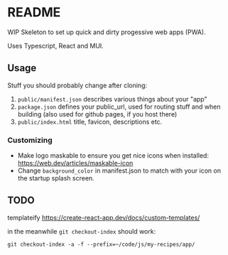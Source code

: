 # README

WIP Skeleton to set up quick and dirty progessive web apps (PWA).

Uses Typescript, React and MUI.

## Usage

Stuff you should probably change after cloning:

1. `public/manifest.json` describes various things about your "app"
2. `package.json` defines your public_url, used for routing stuff and when building (also used for github pages, if you host there)
3. `public/index.html` title, favicon, descriptions etc.

### Customizing

* Make logo maskable to ensure you get nice icons when installed: https://web.dev/articles/maskable-icon
* Change `background_color` in manifest.json to match with your icon on the startup splash screen.


## TODO

templateify
https://create-react-app.dev/docs/custom-templates/

in the meanwhile `git checkout-index` should work:

```
git checkout-index -a -f --prefix=~/code/js/my-recipes/app/
```

